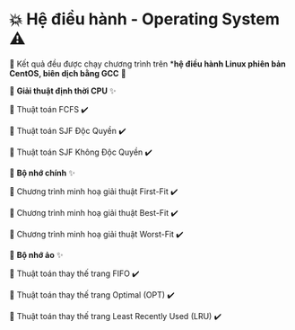 # **:boom: Hệ điều hành - Operating System :warning:** 

:wave: Kết quả đều được chạy chương trình trên ***hệ điều hành Linux phiên bản CentOS, biên dịch bằng GCC** :gift:

:file_folder: **Giải thuật định thời CPU** :sparkles:

:triangular_flag_on_post: Thuật toán FCFS :heavy_check_mark:

:triangular_flag_on_post: Thuật toán SJF Độc Quyền :heavy_check_mark:

:triangular_flag_on_post: Thuật toán SJF Không Độc Quyền :heavy_check_mark:

:file_folder: **Bộ nhớ chính** :sparkles:

:triangular_flag_on_post: Chương trình minh hoạ giải thuật First-Fit :heavy_check_mark:

:triangular_flag_on_post: Chương trình minh hoạ giải thuật Best-Fit :heavy_check_mark:

:triangular_flag_on_post: Chương trình minh hoạ giải thuật Worst-Fit :heavy_check_mark:

:file_folder: **Bộ nhớ ảo** :sparkles:

:triangular_flag_on_post: Thuật toán thay thế trang FIFO :heavy_check_mark:

:triangular_flag_on_post: Thuật toán thay thế trang Optimal (OPT) :heavy_check_mark:

:triangular_flag_on_post: Thuật toán thay thế trang Least Recently Used (LRU) :heavy_check_mark:
